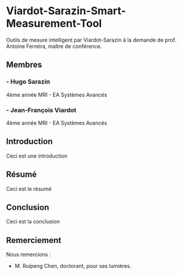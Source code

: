 # Viardot-Sarazin-Smart-Measurement-Tool
Outils de mesure intelligent par Viardot-Sarazin
à la demande de prof. Antoine Ferreira, maître de conférence.

## Membres
### - Hugo Sarazin
4ème année MRI - EA Systèmes Avancés
### - Jean-François Viardot
4ème année MRI - EA Systèmes Avancés

## Introduction
Ceci est une introduction

## Résumé
Ceci est le résumé

## Conclusion
Ceci est la conclusion

## Remerciement
Nous remercions :
 - M. Ruipeng Chen, doctorant, pour ses lumières.
